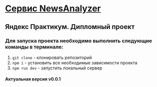 
# [Сервис NewsAnalyzer](https://daryadomoroshchenko.github.io/diploma_news_analyzer/)
## Яндекс Практикум. Дипломный проект
### Для запуска проекта необходимо выполнить следующие команды в терминале:
1. `git clone` - клонировать репозиторий
2. `npm i` - установить все необходимые зависимости проекта
3. `npm run dev` - запустить локальный сервер
#### Актуальная версия v0.0.1
